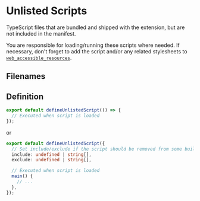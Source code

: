 # Unlisted Scripts

TypeScript files that are bundled and shipped with the extension, but are not included in the manifest.

You are responsible for loading/running these scripts where needed. If necessary, don't forget to add the script and/or any related stylesheets to [`web_accessible_resources`](https://developer.chrome.com/docs/extensions/reference/manifest/web-accessible-resources).

## Filenames

<EntrypointPatterns
  :patterns="[
    ['<name>.[jt]sx?', '<name>.js'],
    ['<name>/index.[jt]sx?', '<name>.js'],
  ]"
/>

## Definition

```ts
export default defineUnlistedScript(() => {
  // Executed when script is loaded
});
```

or

```ts
export default defineUnlistedScript({
  // Set include/exclude if the script should be removed from some builds
  include: undefined | string[],
  exclude: undefined | string[],

  // Executed when script is loaded
  main() {
    // ...
  },
});
```

